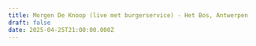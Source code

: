 ```yaml
---
title: Morgen De Knoop (live met burgerservice) - Het Bos, Antwerpen
draft: false
date: 2025-04-25T21:00:00.000Z
---
```

